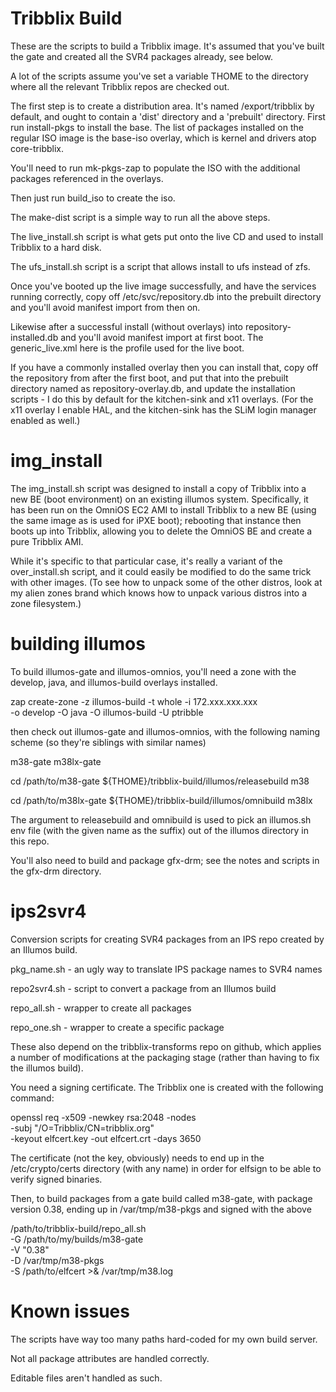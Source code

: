 Tribblix Build
==============

These are the scripts to build a Tribblix image. It's assumed that
you've built the gate and created all the SVR4 packages already, see
below.

A lot of the scripts assume you've set a variable THOME to the directory
where all the relevant Tribblix repos are checked out.

The first step is to create a distribution area. It's named
/export/tribblix by default, and ought to contain a 'dist' directory
and a 'prebuilt' directory. First run install-pkgs to install the
base. The list of packages installed on the regular ISO image is the
base-iso overlay, which is kernel and drivers atop core-tribblix.

You'll need to run mk-pkgs-zap to populate the ISO with the additional
packages referenced in the overlays.

Then just run build_iso to create the iso.

The make-dist script is a simple way to run all the above steps.

The live_install.sh script is what gets put onto the live CD and used
to install Tribblix to a hard disk.

The ufs_install.sh script is a script that allows install to ufs
instead of zfs.

Once you've booted up the live image successfully, and have the
services running correctly, copy off /etc/svc/repository.db into the
prebuilt directory and you'll avoid manifest import from then
on.

Likewise after a successful install (without overlays) into
repository-installed.db and you'll avoid manifest import at first
boot. The generic_live.xml here is the profile used for the live boot.

If you have a commonly installed overlay then you can install that,
copy off the repository from after the first boot, and put that into
the prebuilt directory named as repository-overlay.db, and update the
installation scripts - I do this by default for the kitchen-sink and
x11 overlays. (For the x11 overlay I enable HAL, and the kitchen-sink
has the SLiM login manager enabled as well.)


img_install
===========

The img_install.sh script was designed to install a copy of Tribblix into
a new BE (boot environment) on an existing illumos system. Specifically,
it has been run on the OmniOS EC2 AMI to install Tribblix to a new BE
(using the same image as is used for iPXE boot); rebooting that instance
then boots up into Tribblix, allowing you to delete the OmniOS BE and
create a pure Tribblix AMI.

While it's specific to that particular case, it's really a variant of the
over_install.sh script, and it could easily be modified to do the same trick
with other images. (To see how to unpack some of the other distros, look at
my alien zones brand which knows how to unpack various distros into a zone
filesystem.)


building illumos
================

To build illumos-gate and illumos-omnios, you'll need a zone with
the develop, java, and illumos-build overlays installed.

zap create-zone -z illumos-build -t whole -i 172.xxx.xxx.xxx \
-o develop -O java -O illumos-build -U ptribble

then check out illumos-gate and illumos-omnios, with the following
naming scheme (so they're siblings with similar names)

m38-gate
m38lx-gate

cd /path/to/m38-gate
${THOME}/tribblix-build/illumos/releasebuild m38

cd /path/to/m38lx-gate
${THOME}/tribblix-build/illumos/omnibuild m38lx

The argument to releasebuild and omnibuild is used to pick an
illumos.sh env file (with the given name as the suffix) out of
the illumos directory in this repo.

You'll also need to build and package gfx-drm; see the notes and scripts
in the gfx-drm directory.

ips2svr4
========

Conversion scripts for creating SVR4 packages from an IPS repo created by
an Illumos build.

pkg_name.sh - an ugly way to translate IPS package names to SVR4 names

repo2svr4.sh - script to convert a package from an Illumos build

repo_all.sh - wrapper to create all packages

repo_one.sh - wrapper to create a specific package

These also depend on the tribblix-transforms repo on github, which
applies a number of modifications at the packaging stage (rather than
having to fix the illumos build).

You need a signing certificate. The Tribblix one is created with the
following command:

openssl req -x509 -newkey rsa:2048 -nodes \
-subj "/O=Tribblix/CN=tribblix.org" \
-keyout elfcert.key -out elfcert.crt -days 3650

The certificate (not the key, obviously) needs to end up in the
/etc/crypto/certs directory (with any name) in order for elfsign
to be able to verify signed binaries.

Then, to build packages from a gate build called m38-gate, with package
version 0.38, ending up in /var/tmp/m38-pkgs and signed with the above

/path/to/tribblix-build/repo_all.sh \
  -G /path/to/my/builds/m38-gate \
  -V "0.38" \
  -D /var/tmp/m38-pkgs \
  -S /path/to/elfcert >& /var/tmp/m38.log


Known issues
============

The scripts have way too many paths hard-coded for my own build server.

Not all package attributes are handled correctly.

Editable files aren't handled as such.
